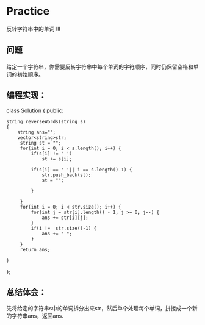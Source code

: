 # Practice
反转字符串中的单词 III
## 问题
#### 
给定一个字符串，你需要反转字符串中每个单词的字符顺序，同时仍保留空格和单词的初始顺序。
## 编程实现：
class Solution {
public:

    string reverseWords(string s)
    {
        string ans="";
        vector<string>str;
         string st = "";
         for(int i = 0; i < s.length(); i++) {
             if(s[i] != ' ')
                 st += s[i];
             
             if(s[i] == ' '|| i == s.length()-1) {
                 str.push_back(st);
                 st = "";
                 
             }
             
         }
         for(int i = 0; i < str.size(); i++) {
             for(int j = str[i].length() - 1; j >= 0; j--) {
                 ans += str[i][j];
             }
             if(i !=  str.size()-1) {
                 ans += " ";
             }
         }
         return ans;
        
    }
};
## 总结体会：
先将给定的字符串s中的单词拆分出来str，然后单个处理每个单词，拼接成一个新的字符串ans，返回ans.